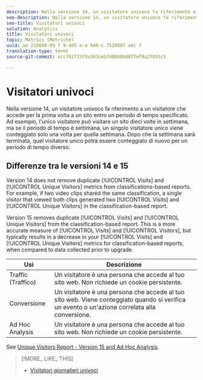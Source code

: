 ```yaml
---
description: Nella versione 14, un visitatore univoco fa riferimento a un visitatore che accede per la prima volta a un sito entro un periodo di tempo specificato. Ad esempio, l'unico visitatore può visitare un sito dieci volte in settimana, ma se il periodo di tempo è settimana, un singolo visitatore unico viene conteggiato solo una volta per quella settimana. Dopo che la settimana sarà terminata, quel visitatore unico potrà essere conteggiato di nuovo per un periodo di tempo diverso.
seo-description: Nella versione 14, un visitatore univoco fa riferimento a un visitatore che accede per la prima volta a un sito entro un periodo di tempo specificato. Ad esempio, l'unico visitatore può visitare un sito dieci volte in settimana, ma se il periodo di tempo è settimana, un singolo visitatore unico viene conteggiato solo una volta per quella settimana. Dopo che la settimana sarà terminata, quel visitatore unico potrà essere conteggiato di nuovo per un periodo di tempo diverso.
seo-title: Visitatori univoci
solution: Analytics
title: Visitatori univoci
topic: Metrics (Metriche)
uuid: ae 210698-99 f 9-485 e-a 640-c 7520807 adc 7
translation-type: tm+mt
source-git-commit: ecc762f73f9a303cebf48668b807fef9a2f055c5

---
```



# Visitatori univoci

Nella versione 14, un visitatore univoco fa riferimento a un visitatore che accede per la prima volta a un sito entro un periodo di tempo specificato. Ad esempio, l'unico visitatore può visitare un sito dieci volte in settimana, ma se il periodo di tempo è settimana, un singolo visitatore unico viene conteggiato solo una volta per quella settimana. Dopo che la settimana sarà terminata, quel visitatore unico potrà essere conteggiato di nuovo per un periodo di tempo diverso.

## Differenze tra le versioni 14 e 15

Version 14 does not remove duplicate [!UICONTROL Visits] and [!UICONTROL Unique Visitors] metrics from classifications-based reports. For example, if two video clips shared the same classification, a single visitor that viewed both clips generated two [!UICONTROL Visits] and [!UICONTROL Unique Visitors] in the classification-based report.

Version 15 removes duplicate [!UICONTROL Visits] and [!UICONTROL Unique Visitors] from the classification-based report. This is a more accurate measure of [!UICONTROL Visits] and [!UICONTROL Visitors], but typically results in a decrease in your [!UICONTROL Visits] and [!UICONTROL Unique Visitors] metrics for classification-based reports, when compared to data collected prior to upgrade.

| Usi | Descrizione |
|---|---|
| Traffic (Traffico) | Un visitatore è una persona che accede al tuo sito web. Non richiede un cookie persistente. |
| Conversione   | Un visitatore è una persona che accede al tuo sito web. Viene conteggiato quando si verifica un evento o un'azione correlata alla conversione. |
| Ad Hoc Analysis | Un visitatore è una persona che accede al tuo sito web. Non richiede un cookie persistente. |

See [Unique Visitors Report - Version 15 and Ad Hoc Analysis](../../../components/c-variables/dimensionslist/reports-unique-visitors-v15-dsc.md#concept_877141D6D1E743DA9FAB41C72A8121C7).

>[!MORE_ LIKE_ THIS]
>
>* [Visitatori giornalieri univoci](/help/components/c-variables/c-metrics/metrics-daily-unique-visitors.md)

